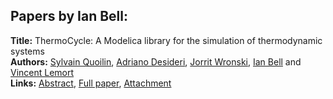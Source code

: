 <h2>Papers by Ian Bell:</h2>
<p>
<b>Title:</b> ThermoCycle: A Modelica library for the simulation of thermodynamic systems<br />
<b>Authors:</b> <a href="../authors/author_252.html">Sylvain Quoilin</a>, <a href="../authors/author_67.html">Adriano Desideri</a>, <a href="../authors/author_343.html">Jorrit Wronski</a>, <a href="../authors/author_26.html">Ian Bell</a> and <a href="../authors/author_191.html">Vincent Lemort</a><br />
<b>Links:</b> <a href="../abstracts/abstract_73.pdf">Abstract</a>, <a href="../submissions/ECP14096683_QuoilinDesideriWronskiBellLemort.pdf">Full paper</a>, <a href="../attachments/attachment_73.zip">Attachment</a>
</p>